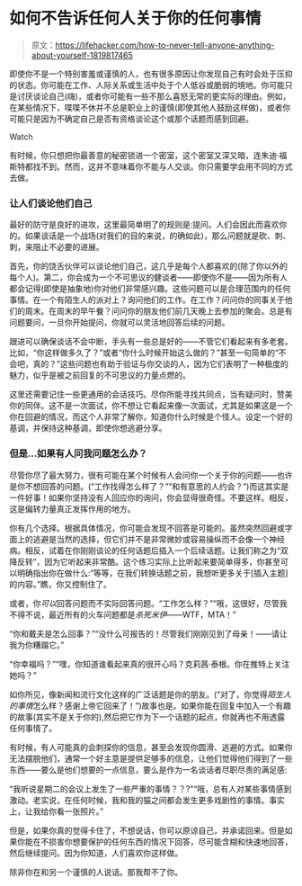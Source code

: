 # 如何不告诉任何人关于你的任何事情

> 原文：<https://lifehacker.com/how-to-never-tell-anyone-anything-about-yourself-1819817465>

即使你不是一个特别害羞或谨慎的人，也有很多原因让你发现自己有时会处于压抑的状态。你可能在工作、人际关系或生活中处于个人低谷或脆弱的境地。你可能只是讨厌谈论自己(嗨)，或者你可能有一些不那么喜怒无常的更实际的理由。例如，在某些情况下，喋喋不休并不总是职业上的谨慎(即使其他人鼓励这样做)，或者你可能只是因为不确定自己是否有资格谈论这个或那个话题而感到回避。

Watch

有时候，你只想把你最善意的秘密锁进一个密室，这个密室又深又暗，连朱迪·福斯特都找不到。然而，这并不意味着你不能与人交谈。你只需要学会用不同的方式去做。

### 让人们谈论他们自己

最好的防守是良好的进攻，这里最简单明了的规则是:提问。人们会因此而喜欢你的。如果谈话是一个战场(对我们的目的来说，的确如此)，那么问题就是砍、刺、刺，来阻止不必要的进展。

首先，你的饶舌伙伴可以谈论他们自己，这几乎是每个人都喜欢的(除了你以外的每个人)。第二，你会成为一个不可思议的健谈者——即使你不是——因为所有人都会记得(即使是抽象地)你对他们非常感兴趣。这些问题可以是合理范围内的任何事情。在一个有陌生人的派对上？询问他们的工作。在工作？问问你的同事关于他们的周末。在周末的早午餐？问问你的朋友他们前几天晚上去参加的聚会。总是有问题要问，一旦你开始提问，你就可以灵活地回答后续的问题。

跟进可以确保谈话不会中断，手头有一些总是好的——不管它们看起来有多老套。比如，“你这样做多久了？”或者“你什么时候开始这么做的？”甚至一句简单的“不会吧，真的？”这些问题也有助于验证与你交谈的人，因为它们表明了一种极度的魅力，似乎是被之前回复的不可思议的力量点燃的。

这里还需要记住一些更通用的会话技巧。尽你所能寻找共同点，当有疑问时，赞美你的同伴。这不是一次面试，你不想让它看起来像一次面试，尤其是如果这是一个你在回避的情况，而这个人非常了解你，知道你什么时候是个怪人。设定一个好的基调，并保持这种基调，即使你想逃避分享。

### 但是...如果有人问我问题怎么办？

尽管你尽了最大努力，很有可能在某个时候有人会问你一个关于你的问题——也许是你不想回答的问题。(“工作找得怎么样了？”“和有意思的人约会？”)而这其实是一件好事！如果你坚持没有人回应你的询问，你会显得很奇怪。不要这样。相反，这是偏转力量真正发挥作用的地方。

你有几个选择。根据具体情况，你可能会发现不回答是可能的。虽然突然回避或字面上的逃避是当然的选择，但它们并不是非常微妙或容易操纵而不会像一个神经病。相反，试着在你刚刚谈论的任何话题后插入一个后续话题。让我们称之为“双降反转”，因为它听起来非常酷。这个练习实际上比听起来要简单得多，你甚至可以明确指出你在做什么:“等等，在我们转换话题之前，我想听更多关于[插入主题]的内容。”瞧，你又控制住了。

或者，你*可以*回答问题而不实际回答问题。“工作怎么样？”“哦，这很好，尽管我不得不说，最近所有的火车问题都是*杀死米伊*——WTF，MTA！”

“你和戴夫是怎么回事？”“没什么可报告的！尽管我们刚刚见到了母亲！——请让我为你糟蹋它。”

“你幸福吗？”“嘿，你知道谁看起来真的很开心吗？克莉茜·泰根。你在推特上关注她吗？”

如你所见，像新闻和流行文化这样的广泛话题是你的朋友。(“对了，你觉得*陌生人的事情*怎么样？感谢上帝它回来了！”)故事也是。如果你能在回复中加入一个有趣的故事(其实不是关于你的),然后把它作为下一个话题的起点，你就再也不用透露任何事情了。

有时候，有人可能真的会刺探你的信息，甚至会发现你圆滑、逃避的方式。如果你无法摆脱他们，通常一个好主意是提供足够多的信息，让他们觉得他们得到了一些东西——要么是他们想要的一点信息，要么是作为一名谈话者尽职尽责的满足感:

“我听说星期二的会议上发生了一些严重的事情？？?"“哦，总有人对某些事情感到激动。老实说，在任何时候，我和我的猫之间都会发生更多戏剧性的事情。事实上，让我给你看一张照片。”

但是，如果你真的觉得卡住了，不想说话，你可以原谅自己，并承诺回来。但是如果你能在不损害你想要保护的任何东西的情况下回答，尽可能含糊和快速地回答，然后继续提问。因为你知道，人们喜欢你这样做。

除非你在和另一个谨慎的人说话。那我帮不了你。